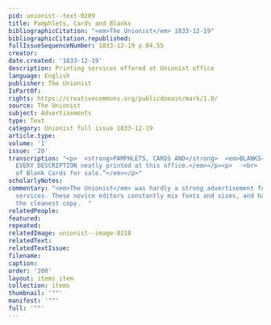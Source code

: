 ```yaml
---
pid: unionist--text-0209
title: Pamphlets, Cards and Blanks
bibliographicCitation: "<em>The Unionist</em> 1833-12-19"
bibliographicCitation.republished: 
fullIssueSequenceNumber: 1833-12-19 p.04.55
creator: 
date.created: '1833-12-19'
description: Printing services offered at Unionist office
language: English
publisher: The Unionist
IsPartOf: 
rights: https://creativecommons.org/publicdomain/mark/1.0/
source: The Unionist
subject: Advertisements
type: Text
category: Unionist full issue 1833-12-19
article.type: 
volume: '1'
issue: '20'
transcription: "<p>  <strong>PAMPHLETS, CARDS AND</strong>  <em>BLANKS</em>  <em>OF
  EVERY DESCRIPTION neatly printed at this office.</em></p><p>  ☞<br>  <em>An assortment
  of Blank Cards for sale.”</em></p>"
scholarlyNotes: 
commentary: "<em>The Unionist</em> was hardly a strong advertisement for printing
  services. These novice editors constantly mix fonts and sizes, and hardly produced
  the cleanest copy.  "
relatedPeople: 
featured: 
repeated: 
relatedImage: unionist--image-0218
relatedText: 
relatedTextIssue: 
filename: 
caption: 
order: '208'
layout: items_item
collection: items
thumbnail: '""'
manifest: '""'
full: '""'
---
```

